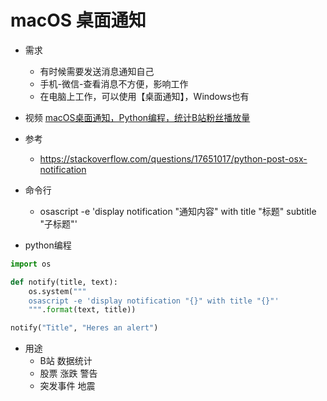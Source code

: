 
# macOS 桌面通知
- 需求
    - 有时候需要发送消息通知自己
    - 手机-微信-查看消息不方便，影响工作
    - 在电脑上工作，可以使用【桌面通知】，Windows也有

- 视频 [macOS桌面通知，Python编程，统计B站粉丝播放量](https://www.bilibili.com/video/BV1b741127CJ/)

- 参考
    - https://stackoverflow.com/questions/17651017/python-post-osx-notification
    
- 命令行
    - osascript -e 'display notification "通知内容" with title "标题" subtitle "子标题"'
    
   
- python编程
```python
import os

def notify(title, text):
    os.system("""
    osascript -e 'display notification "{}" with title "{}"'
    """.format(text, title))

notify("Title", "Heres an alert")
```

- 用途
    - B站 数据统计
    - 股票 涨跌 警告
    - 突发事件 地震
